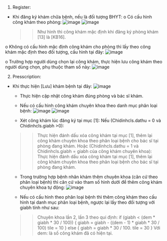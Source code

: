 1.	Register:
-	Khi đăng ký khám chữa bệnh, nếu là đối tượng BHYT:
  o	Có cấu hình công khám theo phòng:
 	![image](https://github.com/user-attachments/assets/6bcc94b8-79f3-4f6c-8866-27544e7ad773)
	![image](https://github.com/user-attachments/assets/35e49c42-b5cc-49eb-8810-6d77109ed9f1)

 
	>> Như hình thì công khám mặc định khi đăng ký phòng khám [13] là [KB16].
 
o	Không có cấu hình mặc định công khám cho phòng thì  lấy theo công khám mặc định theo đối tượng, cấu hình tại đây:
 	![image](https://github.com/user-attachments/assets/a473fb69-a900-402e-9a2c-47c0c52e448e)

o	 Trường hợp người dùng chọn lại công khám, thực hiện lưu công khám theo người dùng chọn, phụ thuộc tham số này:
	![image](https://github.com/user-attachments/assets/db55af9c-b909-4cb1-a80d-71982127ccf7)

 2.	Presscription:
- 	Khi thực hiện [Lưu] khám bệnh tại đây:
 	![image](https://github.com/user-attachments/assets/46304085-6a2d-4e49-8d62-11ff85f3c9e1)
	+ Thực hiện cập nhật công khám đúng phòng và bác sĩ khám.
	+ Nếu có cấu hình công khám chuyên khoa theo danh mục phân loại bệnh:
 	![image](https://github.com/user-attachments/assets/96d550a4-8398-4b9b-ab33-f0e64d78da2f)
	![image](https://github.com/user-attachments/assets/43b12132-61bc-484b-a6fa-321034a04fe5)

 	+ Xét công khám lúc đăng ký tại mục [1]:
	Nếu (Chidinhcls.dathu = 0 và Chidinhcls.giabh >0):
	>> Thực hiện đánh dấu xóa công khám tại mục [1], thêm lại công khám chuyên khoa theo phân loại bệnh cho bác sĩ tại phòng đang khám.
	Hoặc (Chidinhcls.dathu = 1 và Chidinhcls.giabh = giabh của công khám chuyên khoa):
	>> Thực hiện đánh dấu xóa công khám tại mục [1], thêm lại công khám chuyên khoa theo phân loại bệnh cho bác sĩ tại phòng đang khám.
 
	+ Trong trường hợp bệnh nhân khám thêm chuyên khoa (căn cứ theo phân loại bệnh) thì căn cứ vào tham số hình dưới để thêm công khám chuyên khoa tự động:
	![image](https://github.com/user-attachments/assets/95e9672f-e040-4984-a4ee-ac87b69d5cec)
 
	+ Nếu có cấu hình theo phân loại bệnh thì thêm công khám theo cấu hình tại danh mục phân loại bệnh, ngược lại lấy theo đối tượng với giabh tính như sau:
	>> Chuyên khoa lần 2, lần 3 theo qui định:
	if (giabh < (dem * giabh * 30 / 100))
    	{
		giabh = giabh - ((dem - 1) * giabh * 30 / 100)
       		tile  = 10
	}
	else
	{
       		giabh = giabh * 30 / 100.
       		tile  = 30
	}
		Với dem: là số công khám đã có hiện tại.

